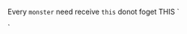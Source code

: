 Every `monster` need receive `this` donot foget THIS
`
<script>
    <event name="BoostedDeath"/>
</script>
`
